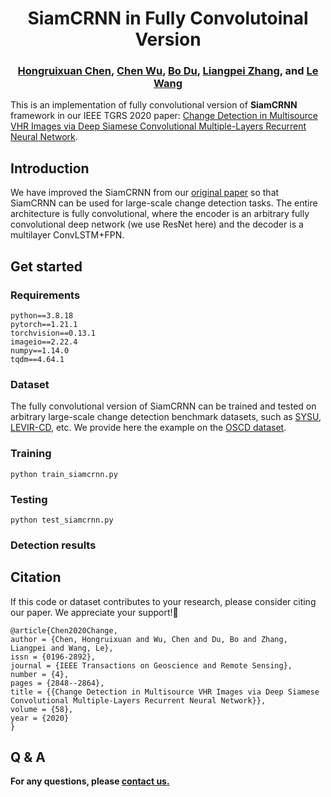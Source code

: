 <h1 align="center">SiamCRNN in Fully Convolutoinal Version</h1>

<h3 align="center"> <a href="https://chrx97.com/">Hongruixuan Chen</a>, <a href="https://scholar.google.com/citations?user=DbTt_CcAAAAJ&hl=zh-CN">Chen Wu</a>, <a href="https://scholar.google.com/citations?user=Shy1gnMAAAAJ&hl=zh-CN">Bo Du</a>,
<a href="https://scholar.google.com/citations?user=vzj2hcYAAAAJ&hl=en">Liangpei Zhang</a>, and <a href="https://scholar.google.com/citations?hl=en&user=AvOyKAUAAAAJ">Le Wang</a></h3>

This is an implementation of fully convolutional version of **SiamCRNN** framework in our IEEE TGRS 2020 paper: [Change Detection in Multisource VHR Images via Deep Siamese Convolutional Multiple-Layers Recurrent Neural Network](https://ieeexplore.ieee.org/document/8937755).

## Introduction
We have improved the SiamCRNN from our [original paper](https://ieeexplore.ieee.org/document/8937755) so that SiamCRNN can be used for large-scale change detection tasks. The entire architecture is fully convolutional, where the encoder is an arbitrary fully convolutional deep network (we use ResNet here) and the decoder is a multilayer ConvLSTM+FPN.

## Get started
### Requirements
```
python==3.8.18
pytorch==1.21.1
torchvision==0.13.1
imageio==2.22.4
numpy==1.14.0
tqdm==4.64.1
```

### Dataset
The fully convolutional version of SiamCRNN can be trained and tested on arbitrary large-scale change detection benchmark datasets, such as [SYSU](https://github.com/liumency/SYSU-CD), [LEVIR-CD](https://chenhao.in/LEVIR/), etc. We provide here the example on the [OSCD dataset](https://rcdaudt.github.io/oscd/).

### Training
```
python train_siamcrnn.py
```

### Testing
```
python test_siamcrnn.py
```

### Detection results


## Citation
If this code or dataset contributes to your research, please consider citing our paper. We appreciate your support!🙂
```
@article{Chen2020Change,
author = {Chen, Hongruixuan and Wu, Chen and Du, Bo and Zhang, Liangpei and Wang, Le},
issn = {0196-2892},
journal = {IEEE Transactions on Geoscience and Remote Sensing},
number = {4},
pages = {2848--2864},
title = {{Change Detection in Multisource VHR Images via Deep Siamese Convolutional Multiple-Layers Recurrent Neural Network}},
volume = {58},
year = {2020}
}
```

## Q & A
**For any questions, please [contact us.](mailto:Qschrx@gmail.com)**
